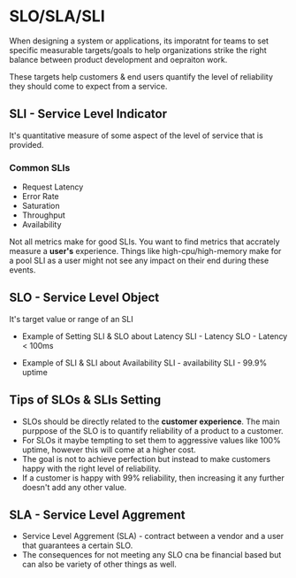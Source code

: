 # SLO/SLA/SLI

When designing a system or applications, its imporatnt for teams to set specific measurable targets/goals to help organizations strike the right balance between product development and oepraiton work.

These targets help customers & end users quantify the level of reliability they should come to expect from a service.

## SLI - Service Level Indicator

It's quantitative measure of some aspect of the level of service that is provided.

### Common SLIs

- Request Latency
- Error Rate
- Saturation
- Throughput
- Availability

Not all metrics make for good SLIs. You want to find metrics that accrately measure a **user's** experience. Things like high-cpu/high-memory make for a pool SLI as a user might not see any impact on their end during these events.

## SLO - Service Level Object

It's target value or range of an SLI

- Example of Setting SLI & SLO about Latency
  SLI - Latency
  SLO - Latency < 100ms

- Example of SLI & SLI about Availability
  SLI - availability
  SLI - 99.9% uptime

## Tips of SLOs & SLIs Setting

- SLOs should be directly related to the **customer experience**. The main purppose of the SLO is to quantify reliability of a product to a customer.
- For SLOs it maybe tempting to set them to aggressive values like 100% uptime, however this will come at a higher cost.  
- The goal is not to achieve perfection but instead to make customers happy with the right level of reliability. 
- If a customer is happy with 99% reliability, then increasing it any further doesn't add any other value. 


## SLA - Service Level Aggrement
- Service Level Aggrement (SLA) - contract between a vendor and a user that guarantees a certain SLO.
- The consequences for not meeting any SLO cna be financial based but can also be variety of other things as well.